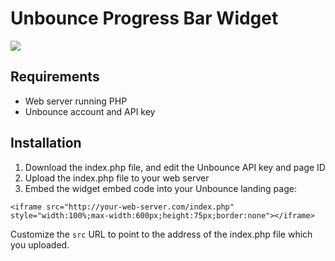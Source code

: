 # Unbounce Progress Bar Widget

![](https://www.dropbox.com/s/snkh2evt0a2fx4a/Screenshot%202020-04-17%2020.34.01.png?raw=1)

## Requirements

* Web server running PHP
* Unbounce account and API key

## Installation

1. Download the index.php file, and edit the Unbounce API key and page ID
2. Upload the index.php file to your web server
3. Embed the widget embed code into your Unbounce landing page:

```
<iframe src="http://your-web-server.com/index.php" style="width:100%;max-width:600px;height:75px;border:none"></iframe>
```

Customize the `src` URL to point to the address of the index.php file which you uploaded.
